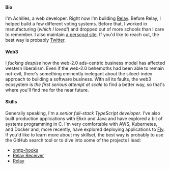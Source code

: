 #### Bio

I'm Achilles, a web developer. Right now I'm building [Relay](https://github.com/relaycc). Before Relay, I helped build a few different voting systems. Before that, I worked in manufacturing (_which I loved!_) and dropped out of more schools than I care to remember. I also maintain [a personal site](https://www.killthebuddha.pub). If you'd like to reach out, the best way is probably [Twitter](https://twitter.com/killthebuddha_).

#### Web3
I _fucking despise_ how the web-2.0 ads-centric business model has affected western liberalism. Even if the web-2.0 behemoths had been able to remain not-evil, there's something eminently inelegant about the siloed-index approach to building a software business. With all its faults, the web3 ecosystem is _the first serious attempt at scale_ to find a better way, so that's where you'll find me for the near future.

#### Skills

Generally speaking, I'm a _senior full-stack TypeScript developer_. I've also built production applications with Elixir and Java and have explored a bit of systems programming in C. I'm very comfortable with AWS, Kubernetes, and Docker and, more recently, have explored deploying applications to [Fly](https://fly.io). If you'd like to learn more about my skillset, the best way is probably to use the GitHub search tool or to dive into some of the projects I lead:

* [xmtp-hooks](https://github.com/relaycc/xmtp-hooks)
* [Relay Receiver](https://github.com/relaycc/receiver)
* [Relay](https://github.com/relaycc/relay)
